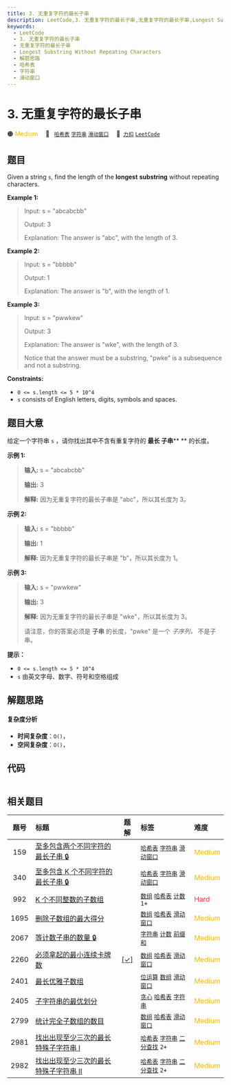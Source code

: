 ```yaml
---
title: 3. 无重复字符的最长子串
description: LeetCode,3. 无重复字符的最长子串,无重复字符的最长子串,Longest Substring Without Repeating Characters,解题思路,哈希表,字符串,滑动窗口
keywords:
  - LeetCode
  - 3. 无重复字符的最长子串
  - 无重复字符的最长子串
  - Longest Substring Without Repeating Characters
  - 解题思路
  - 哈希表
  - 字符串
  - 滑动窗口
---
```


# 3. 无重复字符的最长子串

🟠 <font color=#ffb800>Medium</font>&emsp; 🔖&ensp; [`哈希表`](/tag/hash-table.md) [`字符串`](/tag/string.md) [`滑动窗口`](/tag/sliding-window.md)&emsp; 🔗&ensp;[`力扣`](https://leetcode.cn/problems/longest-substring-without-repeating-characters) [`LeetCode`](https://leetcode.com/problems/longest-substring-without-repeating-characters)

## 题目

Given a string `s`, find the length of the **longest** **substring** without
repeating characters.



**Example 1:**

> Input: s = "abcabcbb"
> 
> Output: 3
> 
> Explanation: The answer is "abc", with the length of 3.

**Example 2:**

> Input: s = "bbbbb"
> 
> Output: 1
> 
> Explanation: The answer is "b", with the length of 1.

**Example 3:**

> Input: s = "pwwkew"
> 
> Output: 3
> 
> Explanation: The answer is "wke", with the length of 3.
> 
> Notice that the answer must be a substring, "pwke" is a subsequence and not a substring.

**Constraints:**

  * `0 <= s.length <= 5 * 10^4`
  * `s` consists of English letters, digits, symbols and spaces.


## 题目大意

给定一个字符串 `s` ，请你找出其中不含有重复字符的 **最长 子串**** ** 的长度。



**示例  1:**

> 
> 
> 
> 
> 
> **输入:** s = "abcabcbb"
> 
> **输出:** 3 
> 
> **解释:** 因为无重复字符的最长子串是 "abc"，所以其长度为 3。
> 
> 

**示例 2:**

> 
> 
> 
> 
> 
> **输入:** s = "bbbbb"
> 
> **输出:** 1
> 
> **解释:** 因为无重复字符的最长子串是 "b"，所以其长度为 1。
> 
> 

**示例 3:**

> 
> 
> 
> 
> 
> **输入:** s = "pwwkew"
> 
> **输出:** 3
> 
> **解释:** 因为无重复字符的最长子串是 "wke"，所以其长度为 3。
> 
> > 
>  请注意，你的答案必须是 **子串** 的长度，"pwke" 是一个 _子序列，_ 不是子串。
> 
> 



**提示：**

  * `0 <= s.length <= 5 * 10^4`
  * `s` 由英文字母、数字、符号和空格组成


## 解题思路

#### 复杂度分析

- **时间复杂度**：`O()`，
- **空间复杂度**：`O()`，

## 代码

```javascript

```

## 相关题目

<!-- prettier-ignore -->
| 题号 | 标题 | 题解 | 标签 | 难度 |
| :------: | :------ | :------: | :------ | :------ |
| 159 | [至多包含两个不同字符的最长子串 🔒](https://leetcode.com/problems/longest-substring-with-at-most-two-distinct-characters) |  |  [`哈希表`](/tag/hash-table.md) [`字符串`](/tag/string.md) [`滑动窗口`](/tag/sliding-window.md) | <font color=#ffb800>Medium</font> |
| 340 | [至多包含 K 个不同字符的最长子串 🔒](https://leetcode.com/problems/longest-substring-with-at-most-k-distinct-characters) |  |  [`哈希表`](/tag/hash-table.md) [`字符串`](/tag/string.md) [`滑动窗口`](/tag/sliding-window.md) | <font color=#ffb800>Medium</font> |
| 992 | [K 个不同整数的子数组](https://leetcode.com/problems/subarrays-with-k-different-integers) |  |  [`数组`](/tag/array.md) [`哈希表`](/tag/hash-table.md) [`计数`](/tag/counting.md) `1+` | <font color=#ff334b>Hard</font> |
| 1695 | [删除子数组的最大得分](https://leetcode.com/problems/maximum-erasure-value) |  |  [`数组`](/tag/array.md) [`哈希表`](/tag/hash-table.md) [`滑动窗口`](/tag/sliding-window.md) | <font color=#ffb800>Medium</font> |
| 2067 | [等计数子串的数量 🔒](https://leetcode.com/problems/number-of-equal-count-substrings) |  |  [`字符串`](/tag/string.md) [`计数`](/tag/counting.md) [`前缀和`](/tag/prefix-sum.md) | <font color=#ffb800>Medium</font> |
| 2260 | [必须拿起的最小连续卡牌数](https://leetcode.com/problems/minimum-consecutive-cards-to-pick-up) | [[✓]](/problem/2260.md) |  [`数组`](/tag/array.md) [`哈希表`](/tag/hash-table.md) [`滑动窗口`](/tag/sliding-window.md) | <font color=#ffb800>Medium</font> |
| 2401 | [最长优雅子数组](https://leetcode.com/problems/longest-nice-subarray) |  |  [`位运算`](/tag/bit-manipulation.md) [`数组`](/tag/array.md) [`滑动窗口`](/tag/sliding-window.md) | <font color=#ffb800>Medium</font> |
| 2405 | [子字符串的最优划分](https://leetcode.com/problems/optimal-partition-of-string) |  |  [`贪心`](/tag/greedy.md) [`哈希表`](/tag/hash-table.md) [`字符串`](/tag/string.md) | <font color=#ffb800>Medium</font> |
| 2799 | [统计完全子数组的数目](https://leetcode.com/problems/count-complete-subarrays-in-an-array) |  |  [`数组`](/tag/array.md) [`哈希表`](/tag/hash-table.md) [`滑动窗口`](/tag/sliding-window.md) | <font color=#ffb800>Medium</font> |
| 2981 | [找出出现至少三次的最长特殊子字符串 I](https://leetcode.com/problems/find-longest-special-substring-that-occurs-thrice-i) |  |  [`哈希表`](/tag/hash-table.md) [`字符串`](/tag/string.md) [`二分查找`](/tag/binary-search.md) `2+` | <font color=#ffb800>Medium</font> |
| 2982 | [找出出现至少三次的最长特殊子字符串 II](https://leetcode.com/problems/find-longest-special-substring-that-occurs-thrice-ii) |  |  [`哈希表`](/tag/hash-table.md) [`字符串`](/tag/string.md) [`二分查找`](/tag/binary-search.md) `2+` | <font color=#ffb800>Medium</font> |